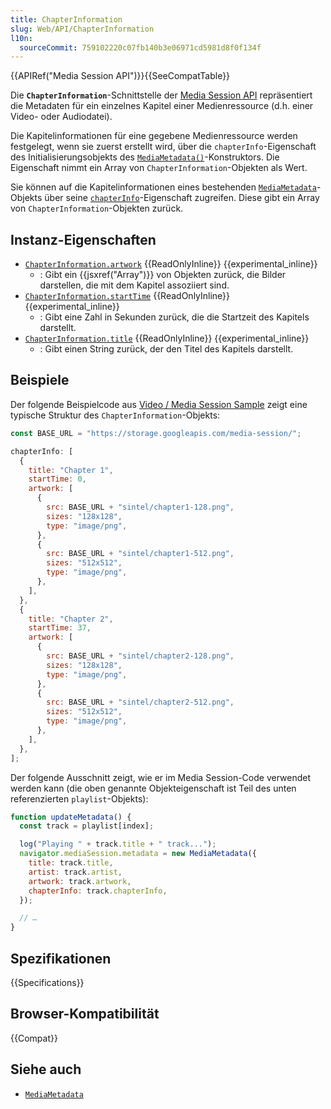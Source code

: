```yaml
---
title: ChapterInformation
slug: Web/API/ChapterInformation
l10n:
  sourceCommit: 759102220c07fb140b3e06971cd5981d8f0f134f
---
```


{{APIRef("Media Session API")}}{{SeeCompatTable}}

Die **`ChapterInformation`**-Schnittstelle der [Media Session API](/de/docs/Web/API/Media_Session_API) repräsentiert die Metadaten für ein einzelnes Kapitel einer Medienressource (d.h. einer Video- oder Audiodatei).

Die Kapitelinformationen für eine gegebene Medienressource werden festgelegt, wenn sie zuerst erstellt wird, über die `chapterInfo`-Eigenschaft des Initialisierungsobjekts des [`MediaMetadata()`](/de/docs/Web/API/MediaMetadata/MediaMetadata)-Konstruktors. Die Eigenschaft nimmt ein Array von `ChapterInformation`-Objekten als Wert.

Sie können auf die Kapitelinformationen eines bestehenden [`MediaMetadata`](/de/docs/Web/API/MediaMetadata)-Objekts über seine [`chapterInfo`](/de/docs/Web/API/MediaMetadata/chapterInfo)-Eigenschaft zugreifen. Diese gibt ein Array von `ChapterInformation`-Objekten zurück.

## Instanz-Eigenschaften

- [`ChapterInformation.artwork`](/de/docs/Web/API/ChapterInformation/artwork) {{ReadOnlyInline}} {{experimental_inline}}
  - : Gibt ein {{jsxref("Array")}} von Objekten zurück, die Bilder darstellen, die mit dem Kapitel assoziiert sind.
- [`ChapterInformation.startTime`](/de/docs/Web/API/ChapterInformation/startTime) {{ReadOnlyInline}} {{experimental_inline}}
  - : Gibt eine Zahl in Sekunden zurück, die die Startzeit des Kapitels darstellt.
- [`ChapterInformation.title`](/de/docs/Web/API/ChapterInformation/title) {{ReadOnlyInline}} {{experimental_inline}}
  - : Gibt einen String zurück, der den Titel des Kapitels darstellt.

## Beispiele

Der folgende Beispielcode aus [Video / Media Session Sample](https://googlechrome.github.io/samples/media-session/video.html) zeigt eine typische Struktur des `ChapterInformation`-Objekts:

```js
const BASE_URL = "https://storage.googleapis.com/media-session/";

chapterInfo: [
  {
    title: "Chapter 1",
    startTime: 0,
    artwork: [
      {
        src: BASE_URL + "sintel/chapter1-128.png",
        sizes: "128x128",
        type: "image/png",
      },
      {
        src: BASE_URL + "sintel/chapter1-512.png",
        sizes: "512x512",
        type: "image/png",
      },
    ],
  },
  {
    title: "Chapter 2",
    startTime: 37,
    artwork: [
      {
        src: BASE_URL + "sintel/chapter2-128.png",
        sizes: "128x128",
        type: "image/png",
      },
      {
        src: BASE_URL + "sintel/chapter2-512.png",
        sizes: "512x512",
        type: "image/png",
      },
    ],
  },
];
```

Der folgende Ausschnitt zeigt, wie er im Media Session-Code verwendet werden kann (die oben genannte Objekteigenschaft ist Teil des unten referenzierten `playlist`-Objekts):

```js
function updateMetadata() {
  const track = playlist[index];

  log("Playing " + track.title + " track...");
  navigator.mediaSession.metadata = new MediaMetadata({
    title: track.title,
    artist: track.artist,
    artwork: track.artwork,
    chapterInfo: track.chapterInfo,
  });

  // …
}
```

## Spezifikationen

{{Specifications}}

## Browser-Kompatibilität

{{Compat}}

## Siehe auch

- [`MediaMetadata`](/de/docs/Web/API/MediaMetadata)

